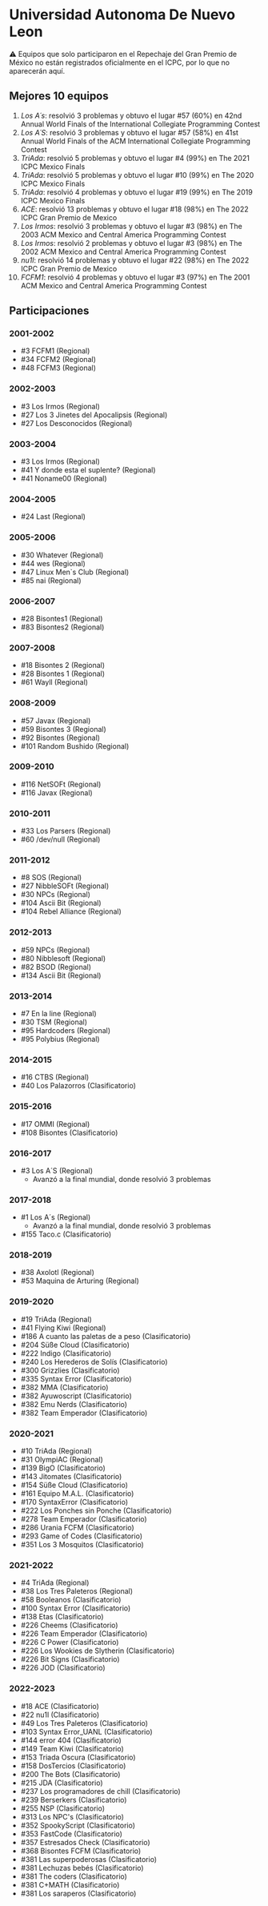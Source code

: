 # Universidad Autonoma De Nuevo Leon

:warning: Equipos que solo participaron en el Repechaje del Gran Premio de México no están registrados oficialmente en el ICPC, por lo que no aparecerán aquí.

## Mejores 10 equipos

1. _Los A´s_: resolvió 3 problemas y obtuvo el lugar #57 (60%) en 42nd Annual World Finals of the International Collegiate Programming Contest
1. _Los A´S_: resolvió 3 problemas y obtuvo el lugar #57 (58%) en 41st Annual World Finals of the ACM International Collegiate Programming Contest
1. _TriAda_: resolvió 5 problemas y obtuvo el lugar #4 (99%) en The 2021 ICPC Mexico Finals
1. _TriAda_: resolvió 5 problemas y obtuvo el lugar #10 (99%) en The 2020 ICPC Mexico Finals
1. _TriAda_: resolvió 4 problemas y obtuvo el lugar #19 (99%) en The 2019 ICPC Mexico Finals
1. _ACE_: resolvió 13 problemas y obtuvo el lugar #18 (98%) en The 2022 ICPC Gran Premio de Mexico
1. _Los Irmos_: resolvió 3 problemas y obtuvo el lugar #3 (98%) en The 2003 ACM Mexico and Central America Programming Contest
1. _Los Irmos_: resolvió 2 problemas y obtuvo el lugar #3 (98%) en The 2002 ACM Mexico and Central America Programming Contest
1. _nu1l_: resolvió 14 problemas y obtuvo el lugar #22 (98%) en The 2022 ICPC Gran Premio de Mexico
1. _FCFM1_: resolvió 4 problemas y obtuvo el lugar #3 (97%) en The 2001 ACM Mexico and Central America Programming Contest

## Participaciones

### 2001-2002

- #3 FCFM1 (Regional)
- #34 FCFM2 (Regional)
- #48 FCFM3 (Regional)

### 2002-2003

- #3 Los Irmos (Regional)
- #27 Los 3 Jinetes del Apocalipsis (Regional)
- #27 Los Desconocidos (Regional)

### 2003-2004

- #3 Los Irmos (Regional)
- #41 Y donde esta el suplente? (Regional)
- #41 Noname00 (Regional)

### 2004-2005

- #24 Last (Regional)

### 2005-2006

- #30 Whatever (Regional)
- #44 wes (Regional)
- #47 Linux Men`s Club (Regional)
- #85 nai (Regional)

### 2006-2007

- #28 Bisontes1 (Regional)
- #83 Bisontes2 (Regional)

### 2007-2008

- #18 Bisontes 2 (Regional)
- #28 Bisontes 1 (Regional)
- #61 Wayll (Regional)

### 2008-2009

- #57 Javax (Regional)
- #59 Bisontes 3 (Regional)
- #92 Bisontes (Regional)
- #101 Random Bushido (Regional)

### 2009-2010

- #116 NetSOFt (Regional)
- #116 Javax (Regional)

### 2010-2011

- #33 Los Parsers (Regional)
- #60 /dev/null (Regional)

### 2011-2012

- #8 SOS (Regional)
- #27 NibbleSOFt (Regional)
- #30 NPCs (Regional)
- #104 Ascii Bit (Regional)
- #104 Rebel Alliance (Regional)

### 2012-2013

- #59 NPCs (Regional)
- #80 Nibblesoft (Regional)
- #82 BSOD (Regional)
- #134 Ascii Bit (Regional)

### 2013-2014

- #7 En la line (Regional)
- #30 TSM (Regional)
- #95 Hardcoders (Regional)
- #95 Polybius (Regional)

### 2014-2015

- #16 CTBS (Regional)
- #40 Los Palazorros (Clasificatorio)

### 2015-2016

- #17 OMMI (Regional)
- #108 Bisontes (Clasificatorio)

### 2016-2017

- #3 Los A´S (Regional)
  - Avanzó a la final mundial, donde resolvió 3 problemas

### 2017-2018

- #1 Los A´s (Regional)
  - Avanzó a la final mundial, donde resolvió 3 problemas
- #155 Taco.c (Clasificatorio)

### 2018-2019

- #38 Axolotl (Regional)
- #53 Maquina de Arturing (Regional)

### 2019-2020

- #19 TriAda (Regional)
- #41 Flying Kiwi  (Regional)
- #186 A cuanto las paletas de a peso (Clasificatorio)
- #204 Süße Cloud (Clasificatorio)
- #222 Indigo (Clasificatorio)
- #240 Los Herederos de Solís (Clasificatorio)
- #300 Grizzlies (Clasificatorio)
- #335 Syntax Error (Clasificatorio)
- #382 MMA (Clasificatorio)
- #382 Ayuwoscript (Clasificatorio)
- #382 Emu Nerds (Clasificatorio)
- #382 Team Emperador (Clasificatorio)

### 2020-2021

- #10 TriAda (Regional)
- #31 OlympiAC (Regional)
- #139 BigO (Clasificatorio)
- #143 Jitomates (Clasificatorio)
- #154 Süße Cloud (Clasificatorio)
- #161 Equipo M.A.L. (Clasificatorio)
- #170 SyntaxError (Clasificatorio)
- #222 Los Ponches sin Ponche (Clasificatorio)
- #278 Team Emperador (Clasificatorio)
- #286 Urania FCFM (Clasificatorio)
- #293 Game of Codes (Clasificatorio)
- #351 Los 3 Mosquitos (Clasificatorio)

### 2021-2022

- #4 TriAda (Regional)
- #38 Los Tres Paleteros (Regional)
- #58 Booleanos (Clasificatorio)
- #100 Syntax Error (Clasificatorio)
- #138 Etas (Clasificatorio)
- #226 Cheems (Clasificatorio)
- #226 Team Emperador (Clasificatorio)
- #226 C Power (Clasificatorio)
- #226 Los Wookies de Slytherin (Clasificatorio)
- #226 Bit Signs (Clasificatorio)
- #226 JOD (Clasificatorio)

### 2022-2023

- #18 ACE (Clasificatorio)
- #22 nu1l (Clasificatorio)
- #49 Los Tres Paleteros (Clasificatorio)
- #103 Syntax Error_UANL (Clasificatorio)
- #144 error 404 (Clasificatorio)
- #149 Team Kiwi (Clasificatorio)
- #153 Triada Oscura (Clasificatorio)
- #158 DosTercios (Clasificatorio)
- #200 The Bots (Clasificatorio)
- #215 JDA (Clasificatorio)
- #237 Los programadores de chill (Clasificatorio)
- #239 Berserkers (Clasificatorio)
- #255 NSP (Clasificatorio)
- #313 Los NPC's (Clasificatorio)
- #352 SpookyScript (Clasificatorio)
- #353 FastCode (Clasificatorio)
- #357 Estresados Check (Clasificatorio)
- #368 Bisontes FCFM (Clasificatorio)
- #381 Las superpoderosas (Clasificatorio)
- #381 Lechuzas bebés (Clasificatorio)
- #381 The coders (Clasificatorio)
- #381 C+MATH (Clasificatorio)
- #381 Los saraperos (Clasificatorio)




